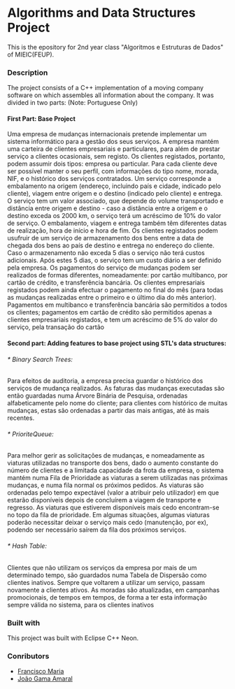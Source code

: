 # Algorithms and Data Structures Project
This is the epository for 2nd year class "Algoritmos e Estruturas de Dados"  of MIEIC(FEUP).

### Description
The project consists of a C++ implementation of a
moving company software on which assembles all information about the company. It was divided in two parts:
(Note: Portuguese Only)

#### First Part: Base Project

Uma empresa de mudanças internacionais pretende implementar um sistema informático para a gestão dos seus
serviços. A empresa mantém uma carteira de clientes empresariais e particulares, para além de prestar serviço a
clientes ocasionais, sem registo. Os clientes registados, portanto, podem assumir dois tipos: empresa ou particular.
Para cada cliente deve ser possível manter o seu perfil, com informações do tipo nome, morada, NIF, e o histórico
dos serviços contratados.
Um serviço corresponde a embalamento na origem (endereço, incluindo país e cidade, indicado pelo cliente),
viagem entre origem e o destino (indicado pelo cliente) e entrega. O serviço tem um valor associado, que depende
do volume transportado e distância entre origem e destino - caso a distância entre a origem e o destino exceda os
2000 km, o serviço terá um acréscimo de 10% do valor de serviço. O embalamento, viagem e entrega também
têm diferentes datas de realização, hora de início e hora de fim.
Os clientes registados podem usufruir de um serviço de armazenamento dos bens entre a data de chegada dos bens
ao país de destino e entrega no endereço do cliente. Caso o armazenamento não exceda 5 dias o serviço não terá
custos adicionais. Após estes 5 dias, o serviço tem um custo diário a ser definido pela empresa.
Os pagamentos do serviço de mudanças podem ser realizados de formas diferentes, nomeadamente: por cartão
multibanco, por cartão de crédito, e transferência bancária. Os clientes empresariais registados podem ainda
efectuar o pagamento no final do mês (para todas as mudanças realizadas entre o primeiro e o último dia do mês
anterior). Pagamentos em multibanco e transferência bancária são permitidos a todos os clientes; pagamentos em
cartão de crédito são permitidos apenas a clientes empresariais registados, e tem um acréscimo de 5% do valor do
serviço, pela transação do cartão

#### Second part: Adding features to base project using STL's data structures:
###### * Binary Search Trees:
Para efeitos de auditoria, a empresa precisa guardar o histórico dos serviços de mudança realizados. As
faturas das mudanças executadas são então guardadas numa Árvore Binária de Pesquisa, ordenadas
alfabeticamente pelo nome do cliente; para clientes com histórico de muitas mudanças, estas são
ordenadas a partir das mais antigas, até às mais recentes.
###### * PrioriteQueue:
Para melhor gerir as solicitações de mudanças, e nomeadamente as viaturas utilizadas no transporte dos
bens, dado o aumento constante do número de clientes e a limitada capacidade da frota da empresa, o
sistema mantém numa Fila de Prioridade as viaturas a serem utilizadas nas próximas mudanças, e numa
fila normal os próximos pedidos. As viaturas são ordenadas pelo tempo expectável (valor a atribuir pelo
utilizador) em que estarão disponíveis depois de concluírem a viagem de transporte e regresso. As
viaturas que estiverem disponíveis mais cedo encontram-se no topo da fila de prioridade. Em algumas
situações, algumas viaturas poderão necessitar deixar o serviço mais cedo (manutenção, por ex),
podendo ser necessário saírem da fila dos próximos serviços.
###### * Hash Table:
Clientes que não utilizam os serviços da empresa por mais de um determinado tempo, são guardados
numa Tabela de Dispersão como clientes inativos. Sempre que voltarem a utilizar um serviço, passam
novamente a clientes ativos. As moradas são atualizadas, em campanhas promocionais, de tempos em
tempos, de forma a ter esta informação sempre válida no sistema, para os clientes inativos

### Built with
This project was built with Eclipse C++ Neon.

### Conributors
* [Francisco Maria](https://github.com/francismaria)
* [João Gama Amaral](https://github.com/gamaamaral98)


